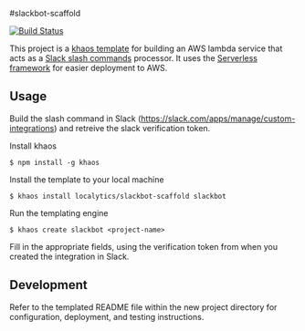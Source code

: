 #slackbot-scaffold

[![Build Status](https://travis-ci.com/localytics/slackbot-scaffold.svg?token=kQUiABmGkzyHdJdMnCnv&branch=master)](https://travis-ci.com/localytics/slackbot-scaffold)

This project is a [khaos template](https://github.com/segmentio/khaos) for building an AWS lambda service that acts as a [Slack slash commands](https://api.slack.com/slash-commands) processor. It uses the [Serverless framework](https://github.com/serverless/serverless) for easier deployment to AWS.

## Usage

Build the slash command in Slack (<https://slack.com/apps/manage/custom-integrations>) and retreive the slack verification token.

Install khaos

    $ npm install -g khaos

Install the template to your local machine

    $ khaos install localytics/slackbot-scaffold slackbot

Run the templating engine

    $ khaos create slackbot <project-name>

Fill in the appropriate fields, using the verification token from when you created the integration in Slack.

## Development

Refer to the templated README file within the new project directory for configuration, deployment, and testing instructions.
